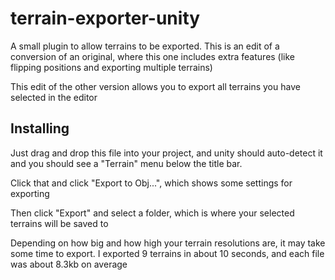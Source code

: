 # terrain-exporter-unity
A small plugin to allow terrains to be exported. This is an edit of a conversion of an original, where this one includes extra features (like flipping positions and exporting multiple terrains)

This edit of the other version allows you to export all terrains you have selected in the editor

## Installing
Just drag and drop this file into your project, and unity should auto-detect it and you should see a "Terrain" menu below the title bar.

Click that and click "Export to Obj...", which shows some settings for exporting

Then click "Export" and select a folder, which is where your selected terrains will be saved to

Depending on how big and how high your terrain resolutions are, it may take some time to export. I exported 9 terrains in about 10 seconds, and each file was about 8.3kb on average
